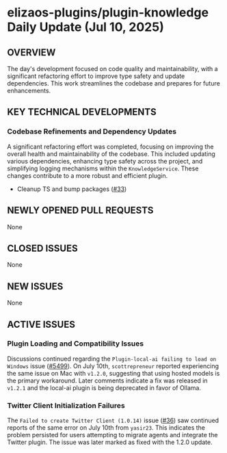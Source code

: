 # elizaos-plugins/plugin-knowledge Daily Update (Jul 10, 2025)

## OVERVIEW
The day's development focused on code quality and maintainability, with a significant refactoring effort to improve type safety and update dependencies. This work streamlines the codebase and prepares for future enhancements.

## KEY TECHNICAL DEVELOPMENTS

### Codebase Refinements and Dependency Updates
A significant refactoring effort was completed, focusing on improving the overall health and maintainability of the codebase. This included updating various dependencies, enhancing type safety across the project, and simplifying logging mechanisms within the `KnowledgeService`. These changes contribute to a more robust and efficient plugin.
- Cleanup TS and bump packages ([#33](https://github.com/elizaos-plugins/plugin-knowledge/pull/33))

## NEWLY OPENED PULL REQUESTS
None

## CLOSED ISSUES
None

## NEW ISSUES
None

## ACTIVE ISSUES

### Plugin Loading and Compatibility Issues
Discussions continued regarding the `Plugin-local-ai failing to load on Windows` issue ([#5499](https://github.com/elizaos-plugins/plugin-knowledge/issues/5499)). On July 10th, `scottrepreneur` reported experiencing the same issue on Mac with `v1.2.0`, suggesting that using hosted models is the primary workaround. Later comments indicate a fix was released in `v1.2.1` and the local-ai plugin is being deprecated in favor of Ollama.

### Twitter Client Initialization Failures
The `Failed to create Twitter Client (1.0.14)` issue ([#36](https://github.com/elizaos-plugins/plugin-knowledge/issues/36)) saw continued reports of the same error on July 10th from `yasir23`. This indicates the problem persisted for users attempting to migrate agents and integrate the Twitter plugin. The issue was later marked as fixed with the 1.2.0 update.